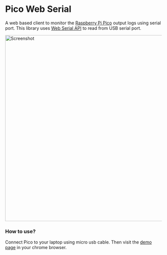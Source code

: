 # Pico Web Serial
A web based client to monitor the [Raspberry Pi Pico](https://www.raspberrypi.com/products/raspberry-pi-pico/) output logs using serial port. This library uses [Web Serial API](https://developer.mozilla.org/en-US/docs/Web/API/Web_Serial_API) to read from USB serial port.

<img width="600" alt="Screenshot" src="https://github.com/user-attachments/assets/8ba0173e-5bad-4911-a4df-5955856c98eb" />

### How to use?

Connect Pico to your laptop using micro usb cable. Then visit the [demo page](https://cyrils.github.io/pico-web-serial/serial.html) in your chrome browser.
